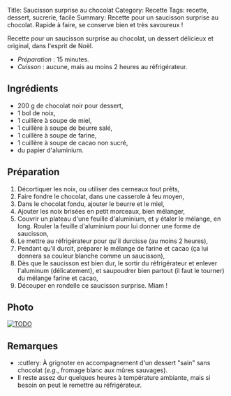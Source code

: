Title: Saucisson surprise au chocolat
Category: Recette
Tags: recette, dessert, sucrerie, facile
Summary: Recette pour un saucisson surprise au chocolat. Rapide à faire, se conserve bien et très savoureux !

Recette pour un saucisson surprise au chocolat, un dessert délicieux et original, dans l'esprit de Noël.

- *Préparation* : 15 minutes.
- *Cuisson* : aucune, mais au moins 2 heures au réfrigérateur.

## Ingrédients
- 200 g de chocolat noir pour dessert,
- 1 bol de noix,
- 1 cuillère à soupe de miel,
- 1 cuillère à soupe de beurre salé,
- 1 cuillère à soupe de farine,
- 1 cuillère à soupe de cacao non sucré,
- du papier d'aluminium.

## Préparation
1. Décortiquer les noix, ou utiliser des cerneaux tout prêts,
2. Faire fondre le chocolat, dans une casserole à feu moyen,
3. Dans le chocolat fondu, ajouter le beurre et le miel,
4. Ajouter les noix brisées en petit morceaux, bien mélanger,
5. Couvrir un plateau d'une feuille d'aluminium, et y étaler le mélange, en long. Rouler la feuille d'aluminium pour lui donner une forme de saucisson,
6. Le mettre au réfrigérateur pour qu'il durcisse (au moins 2 heures),
7. Pendant qu'il durcit, préparer le mélange de farine et cacao (ça lui donnera sa couleur blanche comme un saucisson),
8. Dès que le saucisson est bien dur, le sortir du réfrigérateur et enlever l'aluminum (délicatement), et saupoudrer bien partout (il faut le tourner) du mélange farine et cacao,
9. Découper en rondelle ce saucisson surprise. Miam !

## Photo
[![TODO]({filename}images/blank.png)](#)

## Remarques
- :cutlery: À grignoter en accompagnement d'un dessert "sain" sans chocolat (*e.g.*, fromage blanc aux mûres sauvages).
- Il reste assez dur quelques heures à température ambiante, mais si besoin on peut le remettre au réfrigérateur.